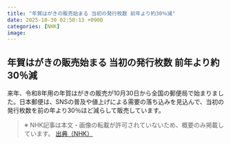 ```yaml
---
title: "年賀はがきの販売始まる 当初の発行枚数 前年より約30％減"
date: 2025-10-30 02:58:13 +0900
categories: [NHK]
image: 
---
```

## 年賀はがきの販売始まる 当初の発行枚数 前年より約30％減

来年、令和8年用の年賀はがきの販売が10月30日から全国の郵便局で始まりました。日本郵便は、SNSの普及や値上げによる需要の落ち込みを見込んで、当初の発行枚数を前の年より30％ほど減らして販売しています。

> ※ NHK記事は本文・画像の転載が許可されていないため、概要のみ掲載しています。
[出典（NHK）](http://www3.nhk.or.jp/news/html/20251030/k10014963131000.html)
